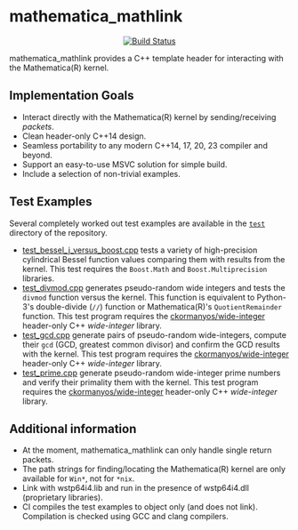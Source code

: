 mathematica_mathlink
==================

<p align="center">
    <a href="https://github.com/ckormanyos/mathematica_mathlink/actions">
        <img src="https://github.com/ckormanyos/mathematica_mathlink/actions/workflows/mathematica_mathlink.yml/badge.svg" alt="Build Status"></a>
</p>

mathematica_mathlink provides a C++ template header for interacting with the Mathematica(R) kernel.

## Implementation Goals

  - Interact directly with the Mathematica(R) kernel by sending/receiving _packets_.
  - Clean header-only C++14 design.
  - Seamless portability to any modern C++14, 17, 20, 23 compiler and beyond.
  - Support an easy-to-use MSVC solution for simple build.
  - Include a selection of non-trivial examples.

## Test Examples

Several completely worked out test examples are available in the
[`test`](./test) directory of the repository.

  - [test_bessel_j_versus_boost.cpp](./test/test_bessel_j_versus_boost.cpp) tests a variety of high-precision cylindrical Bessel function values comparing them with results from the kernel. This test requires the `Boost.Math` and `Boost.Multiprecision` libraries.
  - [test_divmod.cpp](./test/test_divmod.cpp) generates pseudo-random wide integers and tests the `divmod` function versus the kernel. This function is equivalent to Python-3's double-divide (`//`) function or Mathematica(R)'s `QuotientRemainder` function. This test program requires the [ckormanyos/wide-integer](https://github.com/ckormanyos/wide-integer) header-only C++ _wide_-_integer_ library.
  - [test_gcd.cpp](./test/test_gcd.cpp) generate pairs of pseudo-random wide-integers, compute their `gcd` (GCD, greatest common divisor) and confirm the GCD results with the kernel. This test program requires the [ckormanyos/wide-integer](https://github.com/ckormanyos/wide-integer) header-only C++ _wide_-_integer_ library.
  - [test_prime.cpp](./test/test_prime.cpp) generate pseudo-random wide-integer prime numbers and verify their primality them with the kernel. This test program requires the [ckormanyos/wide-integer](https://github.com/ckormanyos/wide-integer) header-only C++ _wide_-_integer_ library.

## Additional information

  - At the moment, mathematica_mathlink can only handle single return packets.
  - The path strings for finding/locating the Mathematica(R) kernel are only available for `Win*`, not for `*nix`.
  - Link with wstp64i4.lib and run in the presence of wstp64i4.dll (proprietary libraries).
  - CI compiles the test examples to object only (and does not link). Compilation is checked using GCC and clang compilers.
